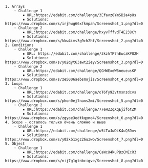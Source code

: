     1. Arrays 
        ◦ Challenge 1
            ▪ URL:https://edabit.com/challenge/3Efavz8YmSBia4p8s
            ▪ Solutions: https://www.dropbox.com/s/irjhwg66xfkmpah/Screenshot_1.png?dl=0
        ◦ Challenge 2
            ▪ URL:https://edabit.com/challenge/hxyvTffvdT4E238CY
            ▪ Solutions: https://www.dropbox.com/s/kkw4ims3g9ch2hf/Screenshot_2.png?dl=0
    2. Conditions 
        ◦ Challenge 1
            ▪ URL: https://edabit.com/challenge/3kzhTP7nEwcaKP82H
            ▪ Solutions: https://www.dropbox.com/s/y02qyt63awt2iey/Screenshot_3.png?dl=0
        ◦ Challenge 2
            ▪ URL:https://edabit.com/challenge/QGHWExeW6neueusKP
            ▪ Solutions: https://www.dropbox.com/s/ze5006aebsmojis/Screenshot_4.png?dl=0
    3. Loops 
        ◦ Challenge 1
            ▪ URL:https://edabit.com/challenge/oT6fy9Zvtmsnzdcvs
            ▪ Solutions: https://www.dropbox.com/s/phon0ej7nans2mi/Screenshot_5.png?dl=0
        ◦ Challenge 2
            ▪ URL:https://edabit.com/challenge/77eH2ZqXqEjifotZM
            ▪ Solutions: https://www.dropbox.com/s/zgyoe3edtkqyno4/Screenshot_6.png?dl=0
    4. Scope - осталось только очень сложно и выше
        ◦ Challenge 1
            ▪ URL:https://edabit.com/challenge/w5LTwJwDLK4uQ3Dmv
            ▪ Solutions: https://www.dropbox.com/s/y02kb1xgz26uzwo/Screenshot_7.png?dl=0
    5. Object 
        ◦ Challenge 1
            ▪ URL:https://edabit.com/challenge/CaWc84kuPBzCMEcR3
            ▪ Solutions: https://www.dropbox.com/s/nij7g1gtnbcigve/Screenshot_8.png?dl=0







